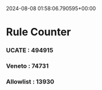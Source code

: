 2024-08-08 01:58:06.790595+00:00
# Rule Counter 
 ### UCATE : 494915

 ### Veneto : 74731

 ### Allowlist : 13930